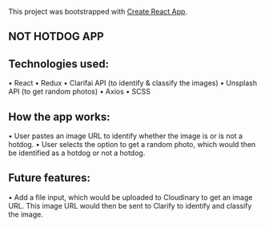 This project was bootstrapped with [Create React App](https://github.com/facebook/create-react-app).

## NOT HOTDOG APP

## Technologies used:

• React
• Redux
• Clarifai API (to identify & classify the images)
• Unsplash API (to get random photos)
• Axios
• SCSS

## How the app works:

• User pastes an image URL to identify whether the image is or is not a hotdog.
• User selects the option to get a random photo, which would then be identified as a hotdog or not a hotdog.

## Future features:

• Add a file input, which would be uploaded to Cloudinary to get an image URL. This image URL would then be sent to Clarify to identify and classify the image.
